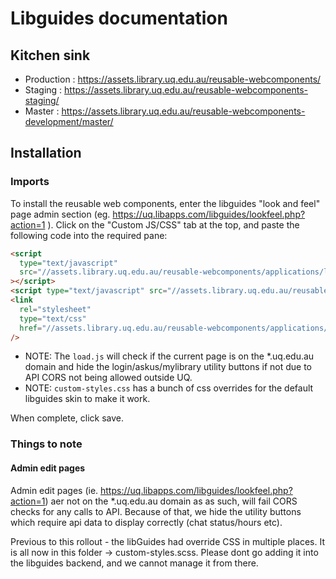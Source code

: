 # Libguides documentation

## Kitchen sink

- Production : https://assets.library.uq.edu.au/reusable-webcomponents/
- Staging : https://assets.library.uq.edu.au/reusable-webcomponents-staging/
- Master : https://assets.library.uq.edu.au/reusable-webcomponents-development/master/

## Installation

### Imports

To install the reusable web components, enter the libguides "look and feel" page admin section (eg. https://uq.libapps.com/libguides/lookfeel.php?action=1 ). Click on the "Custom JS/CSS" tab at the top, and paste the following code into the required pane:

```html
<script
  type="text/javascript"
  src="//assets.library.uq.edu.au/reusable-webcomponents/applications/libguides/load.js"
></script>
<script type="text/javascript" src="//assets.library.uq.edu.au/reusable-webcomponents/uq-lib-reusable.min.js"></script>
<link
  rel="stylesheet"
  type="text/css"
  href="//assets.library.uq.edu.au/reusable-webcomponents/applications/libguides/custom-styles.css"
/>
```

- NOTE: The `load.js` will check if the current page is on the \*.uq.edu.au domain and hide the login/askus/mylibrary utility buttons if not due to API CORS not being allowed outside UQ.
- NOTE: `custom-styles.css` has a bunch of css overrides for the default libguides skin to make it work.

When complete, click save.

### Things to note

#### Admin edit pages

Admin edit pages (ie. https://uq.libapps.com/libguides/lookfeel.php?action=1) aer not on the \*.uq.edu.au domain as as such, will fail CORS checks for any calls to API. Because of that, we hide the utility buttons which require api data to display correctly (chat status/hours etc).

Previous to this rollout - the libGuides had override CSS in multiple places. It is all now in this folder -> custom-styles.scss. Please dont go adding it into the libguides backend, and we cannot manage it from there.
